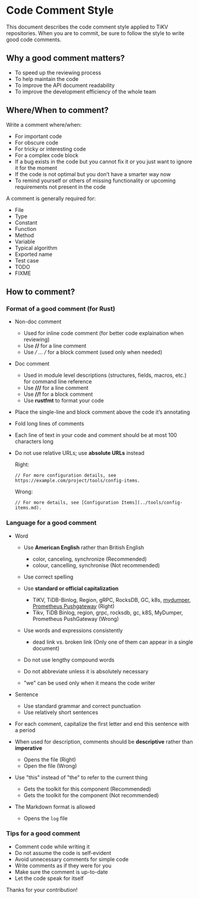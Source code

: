 # Code Comment Style

This document describes the code comment style applied to TiKV repositories. When you are to commit, be sure to follow the style to write good code comments.

## Why a good comment matters?

- To speed up the reviewing process
- To help maintain the code
- To improve the API document readability
- To improve the development efficiency of the whole team

## Where/When to comment?

Write a comment where/when:

- For important code
- For obscure code
- For tricky or interesting code
- For a complex code block
- If a bug exists in the code but you cannot fix it or you just want to ignore it for the moment
- If the code is not optimal but you don’t have a smarter way now
- To remind yourself or others of missing functionality or upcoming requirements not present in the code

A comment is generally required for:

- File
- Type
- Constant
- Function
- Method
- Variable
- Typical algorithm
- Exported name
- Test case
- TODO
- FIXME

## How to comment?

### Format of a good comment (for Rust)

- Non-doc comment

    - Used for inline code comment (for better code explaination when reviewing)
    - Use **//** for a line comment
    - Use **/* … */** for a block comment (used only when needed)
    
- Doc comment

    - Used in module level descriptions (structures, fields, macros, etc.) for command line reference
    - Use **///** for a line comment 
    - Use **//!** for a block comment
    - Use **rustfmt** to format your code

- Place the single-line and block comment above the code it’s annotating
- Fold long lines of comments
- Each line of text in your code and comment should be at most 100 characters long
- Do not use relative URLs; use **absolute URLs** instead

    Right:
    
    ```
    // For more configuration details, see https://example.com/project/tools/config-items.
    ```
    
    Wrong:
    
    ```
    // For more details, see [Configuration Items](../tools/config-items.md).
    ```

### Language for a good comment

- Word
    
    - Use **American English** rather than British English
        
        - color, canceling, synchronize     (Recommended)
        - colour, cancelling, synchronise   (Not recommended)
    
    - Use correct spelling

    - Use **standard or official capitalization**
        
        - TiKV, TiDB-Binlog, Region, gRPC, RocksDB, GC, k8s, [mydumper](https://github.com/maxbube/mydumper), [Prometheus Pushgateway](https://github.com/prometheus/pushgateway)   (Right)
        - Tikv, TiDB Binlog, region, grpc, rocksdb, gc, k8S, MyDumper, Prometheus PushGateway   (Wrong)

    - Use words and expressions consistently
        
        - dead link vs. broken link (Only one of them can appear in a single document)
    
    - Do not use lengthy compound words

    - Do not abbreviate unless it is absolutely necessary

    - "we" can be used only when it means the code writer

- Sentence

    - Use standard grammar and correct punctuation
    - Use relatively short sentences

- For each comment, capitalize the first letter and end this sentence with a period

- When used for description, comments should be **descriptive** rather than **imperative**

    - Opens the file   (Right)
    - Open the file    (Wrong)       

- Use "this" instead of "the" to refer to the current thing
    
    - Gets the toolkit for this component   (Recommended)
    - Gets the toolkit for the component    (Not recommended)

- The Markdown format is allowed
    
    - Opens the `log` file  

### Tips for a good comment

- Comment code while writing it
- Do not assume the code is self-evident
- Avoid unnecessary comments for simple code
- Write comments as if they were for you
- Make sure the comment is up-to-date
- Let the code speak for itself

Thanks for your contribution!